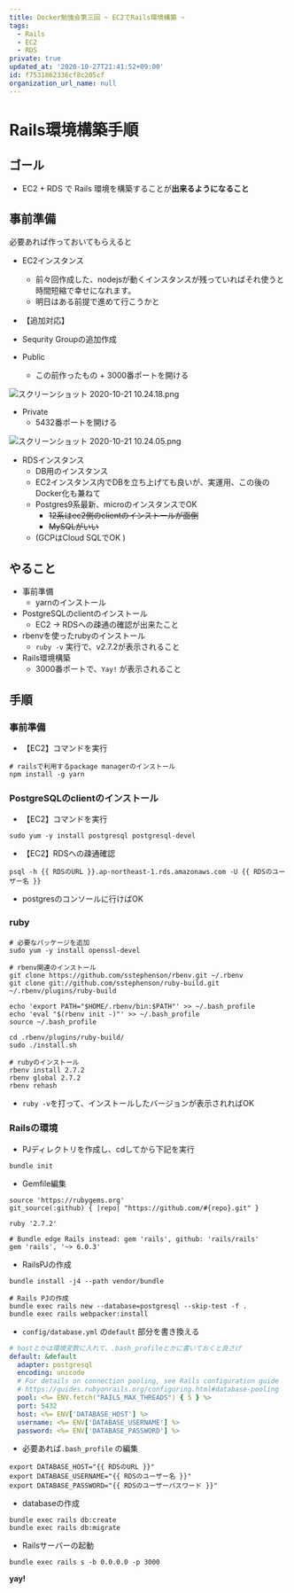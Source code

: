 ```yaml
---
title: Docker勉強会第三回 ~ EC2でRails環境構築 ~
tags:
  - Rails
  - EC2
  - RDS
private: true
updated_at: '2020-10-27T21:41:52+09:00'
id: f7531862336cf8c205cf
organization_url_name: null
---
```

# Rails環境構築手順

## ゴール
- EC2 + RDS で Rails 環境を構築することが**出来るようになること**

## 事前準備
必要あれば作っておいてもらえると

- EC2インスタンス
  - 前々回作成した、nodejsが動くインスタンスが残っていればそれ使うと時間短縮で幸せになれます。
  - 明日はある前提で進めて行こうかと
 
- 【追加対応】
 - Sequrity Groupの追加作成
 - Public
    - この前作ったもの + 3000番ポートを開ける

![スクリーンショット 2020-10-21 10.24.18.png](https://qiita-image-store.s3.ap-northeast-1.amazonaws.com/0/166596/37613dad-151e-24d8-6178-2c3b7ea5380b.png)

- Private
    - 5432番ポートを開ける

![スクリーンショット 2020-10-21 10.24.05.png](https://qiita-image-store.s3.ap-northeast-1.amazonaws.com/0/166596/d9d9372f-1060-a14a-ef69-43e7a72b98a8.png)

- RDSインスタンス
  - DB用のインスタンス
  - EC2インスタンス内でDBを立ち上げても良いが、実運用、この後のDocker化も兼ねて
  - Postgres9系最新、microのインスタンスでOK
    - ~~12系はec2側のclientのインストールが面倒~~
    - ~~MySQLがいい~~
  -  (GCPはCloud SQLでOK )

## やること
- 事前準備
  - yarnのインストール
- PostgreSQLのclientのインストール
  - EC2 -> RDSへの疎通の確認が出来たこと
- rbenvを使ったrubyのインストール
  - `ruby -v` 実行で、v2.7.2が表示されること
- Rails環境構築
  - 3000番ポートで、`Yay!` が表示されること

## 手順
### 事前準備

- 【EC2】コマンドを実行

```shell
# railsで利用するpackage managerのインストール
npm install -g yarn
```

### PostgreSQLのclientのインストール

- 【EC2】コマンドを実行

```shell
sudo yum -y install postgresql postgresql-devel
```

- 【EC2】RDSへの疎通確認

```shell
psql -h {{ RDSのURL }}.ap-northeast-1.rds.amazonaws.com -U {{ RDSのユーザー名 }}
```

- postgresのコンソールに行けばOK

### ruby

```shell
# 必要なパッケージを追加
sudo yum -y install openssl-devel

# rbenv関連のインストール
git clone https://github.com/sstephenson/rbenv.git ~/.rbenv
git clone git://github.com/sstephenson/ruby-build.git ~/.rbenv/plugins/ruby-build

echo 'export PATH="$HOME/.rbenv/bin:$PATH"' >> ~/.bash_profile
echo 'eval "$(rbenv init -)"' >> ~/.bash_profile
source ~/.bash_profile

cd .rbenv/plugins/ruby-build/
sudo ./install.sh

# rubyのインストール
rbenv install 2.7.2
rbenv global 2.7.2
rbenv rehash
```

- `ruby -v`を打って、インストールしたバージョンが表示されればOK

### Railsの環境
- PJディレクトリを作成し、cdしてから下記を実行

`bundle init`

- Gemfile編集

```Gemfile:Gemfile
source 'https://rubygems.org'
git_source(:github) { |repo| "https://github.com/#{repo}.git" }

ruby '2.7.2'

# Bundle edge Rails instead: gem 'rails', github: 'rails/rails'
gem 'rails', '~> 6.0.3'
```

- RailsPJの作成

```
bundle install -j4 --path vendor/bundle

# Rails PJの作成
bundle exec rails new --database=postgresql --skip-test -f .
bundle exec rails webpacker:install
```

- `config/database.yml` の`default` 部分を書き換える

```yml:config/database.yml
# hostとかは環境変数に入れて、.bash_profileとかに書いておくと良さげ
default: &default
  adapter: postgresql
  encoding: unicode
  # For details on connection pooling, see Rails configuration guide
  # https://guides.rubyonrails.org/configuring.html#database-pooling
  pool: <%= ENV.fetch("RAILS_MAX_THREADS") { 5 } %>
  port: 5432
  host: <%= ENV['DATABASE_HOST'] %>
  username: <%= ENV['DATABASE_USERNAME'] %>
  password: <%= ENV['DATABASE_PASSWORD'] %>
```

- 必要あれば`.bash_profile` の編集

```shell:~/.bash_profile
export DATABASE_HOST="{{ RDSのURL }}"
export DATABASE_USERNAME="{{ RDSのユーザー名 }}"
export DATABASE_PASSWORD="{{ RDSのユーザーパスワード }}"
```

- databaseの作成

```shell
bundle exec rails db:create
bundle exec rails db:migrate
```

- Railsサーバーの起動

```shell
bundle exec rails s -b 0.0.0.0 -p 3000
```

**yay!**
